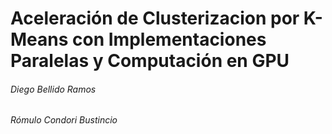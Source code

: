 # Aceleración de Clusterizacion por K-Means con Implementaciones Paralelas y Computación en GPU
###### Diego Bellido Ramos
###### Rómulo Condori Bustincio

